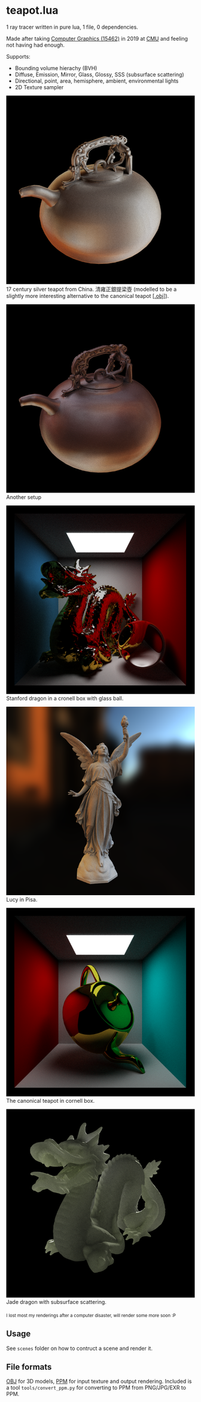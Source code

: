 # teapot.lua

1 ray tracer written in pure lua, 1 file, 0 dependencies.

Made after taking [Computer Graphics (15462)](https://github.com/cmu462/Scotty3D) in 2019 at [CMU](https://www.cmu.edu/) and feeling not having had enough.

Supports:

- Bounding volume hierachy (BVH)
- Diffuse, Emission, Mirror, Glass, Glossy, SSS (subsurface scattering)
- Directional, point, area, hemisphere, ambient, environmental lights
- 2D Texture sampler

![](output/render11.png)
17 century silver teapot from China. 清雍正銀提梁壺
(modelled to be a slightly more interesting alternative to the canonical teapot [[.obj](models/silverpot.obj)]).

![](output/render10.png)
Another setup

![](output/render4.png)
Stanford dragon in a cronell box with glass ball.

![](output/render8.png)
Lucy in Pisa.

![](output/render3.png)
The canonical teapot in cornell box.

![](output/render7.png)
Jade dragon with subsurface scattering.

<sub>I lost most my renderings after a computer disaster, will render some more soon :P</sub>

## Usage

See `scenes` folder on how to contruct a scene and render it.

## File formats

[OBJ](https://en.wikipedia.org/wiki/Wavefront_.obj_file) for 3D models, [PPM](https://en.wikipedia.org/wiki/Netpbm) for input texture and output rendering. Included is a tool `tools/convert_ppm.py` for converting to PPM from PNG/JPG/EXR to PPM.

